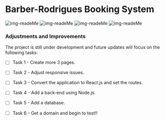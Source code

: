 # Barber-Rodrigues Booking System

<img src="../assets/razor.png" alt="img-readeMe">

<img src="../assets/2.png" alt="img-readeMe">

<img src="../assets/3.png" alt="img-readeMe">

<img src="../assets/4.png" alt="img-readeMe">

  

>

### Adjustments and Improvements

The project is still under development and future updates will focus on the following tasks:


- [ ] Task 1 - Create more 3 pages.

- [ ] Task 2 - Adjust responsive issues.

- [ ] Task 3 - Convert the application to React.js and set the routes.

- [ ] Task 4 - Add a back-end using Node.js.

- [ ] Task 5 - Add a database.

- [ ] Task 6 - Get a domain and begin to test!!



